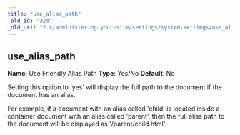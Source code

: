 ```yaml
---
title: "use_alias_path"
_old_id: "324"
_old_uri: "2.x/administering-your-site/settings/system-settings/use_alias_path"
---
```


## use\_alias\_path

**Name**: Use Friendly Alias Path 
**Type**: Yes/No 
**Default**: No

Setting this option to 'yes' will display the full path to the document if the document has an alias.

For example, if a document with an alias called 'child' is located inside a container document with an alias called 'parent', then the full alias path to the document will be displayed as '/parent/child.html'.